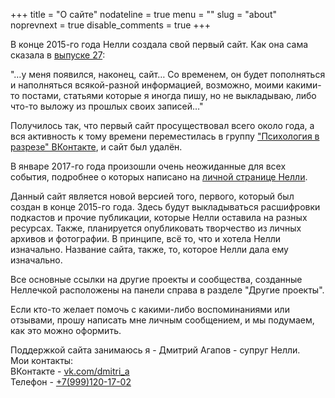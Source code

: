 +++
title = "О сайте"
nodateline = true
menu = ""
slug = "about"
noprevnext = true
disable_comments = true
+++

В конце 2015-го года Нелли создала свой первый сайт. Как она сама сказала в [выпуске 27](/podcast/2015/12/26/issue27/):

"…у меня появился, наконец, сайт… Со временем, он будет пополняться и наполняться всякой-разной информацией, возможно, моими какими-то постами, статьями которые я иногда пишу, но не выкладываю, либо что-то выложу из прошлых своих записей…"

Получилось так, что первый сайт просуществовал всего около года, а вся активность к тому времени переместилась в группу ["Психология в разрезе" ВКонтакте](https://vk.com/fpsiholog), и сайт был удалён. 

В январе 2017-го года произошли очень неожиданные для всех события, подробнее о которых написано на [личной странице Нелли](https://vk.com/sunnybunnyf).

Данный сайт является новой версией того, первого, который был создан в конце 2015-го года. Здесь будут выкладываться расшифровки подкастов и прочие публикации, которые Нелли оставила на разных ресурсах. Также, планируется опубликовать творчество из личных архивов и фотографии. В принципе, всё то, что и хотела Нелли изначально. Название сайта, также, то, которое Нелли дала ему изначально. 

Все основные ссылки на другие проекты и сообщества, созданные Неллечкой расположены на панели справа в разделе "Другие проекты". 

Если кто-то желает помочь с какими-либо воспоминаниями или отзывами, прошу написать мне личным сообщением, и мы подумаем, как это можно оформить. 

Поддержкой сайта занимаюсь я - Дмитрий Агапов - супруг Нелли.  
Мои контакты:  
ВКонтакте - [vk.com/dmitri_a](https://vk.com/dmitri_a)  
Телефон - [+7(999)120-17-02](callto://+7(999)120-17-02)
